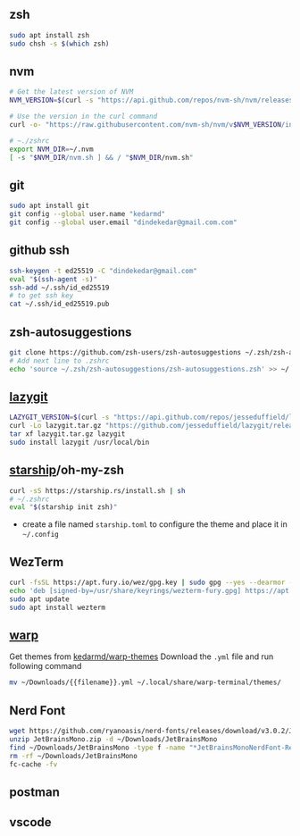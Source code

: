 ## zsh
```sh
sudo apt install zsh
sudo chsh -s $(which zsh)
```
## nvm
```sh
# Get the latest version of NVM
NVM_VERSION=$(curl -s "https://api.github.com/repos/nvm-sh/nvm/releases/latest" | grep -Po '"tag_name": "v\K[^"]*')

# Use the version in the curl command
curl -o- "https://raw.githubusercontent.com/nvm-sh/nvm/v$NVM_VERSION/install.sh" | bash

# ~./zshrc
export NVM_DIR=~/.nvm
[ -s "$NVM_DIR/nvm.sh ] && / "$NVM_DIR/nvm.sh"
```
## git
```sh
sudo apt install git
git config --global user.name "kedarmd"
git config --global user.email "dindekedar@gmail.com.com"
```
## github ssh
```sh
ssh-keygen -t ed25519 -C "dindekedar@gmail.com"
eval "$(ssh-agent -s)"
ssh-add ~/.ssh/id_ed25519
# to get ssh key
cat ~/.ssh/id_ed25519.pub
```

## zsh-autosuggestions
```sh
git clone https://github.com/zsh-users/zsh-autosuggestions ~/.zsh/zsh-autosuggestions
# Add next line to .zshrc
echo 'source ~/.zsh/zsh-autosuggestions/zsh-autosuggestions.zsh' >> ~/.zshrc
```
## [lazygit](https://github.com/jesseduffield/lazygit)
```sh
LAZYGIT_VERSION=$(curl -s "https://api.github.com/repos/jesseduffield/lazygit/releases/latest" | grep -Po '"tag_name": "v\K[^"]*')
curl -Lo lazygit.tar.gz "https://github.com/jesseduffield/lazygit/releases/latest/download/lazygit_${LAZYGIT_VERSION}_Linux_x86_64.tar.gz"
tar xf lazygit.tar.gz lazygit
sudo install lazygit /usr/local/bin
```
## [starship](https://starship.rs/installing/)/oh-my-zsh
```sh
curl -sS https://starship.rs/install.sh | sh
# ~/.zshrc
eval "$(starship init zsh)"
```
* create a file named `starship.toml` to configure the theme and place it in `~/.config`
## WezTerm
```sh
curl -fsSL https://apt.fury.io/wez/gpg.key | sudo gpg --yes --dearmor -o /usr/share/keyrings/wezterm-fury.gpg
echo 'deb [signed-by=/usr/share/keyrings/wezterm-fury.gpg] https://apt.fury.io/wez/ * *' | sudo tee /etc/apt/sources.list.d/wezterm.list
sudo apt update
sudo apt install wezterm
```
## [warp](https://www.warp.dev/)
Get themes from [kedarmd/warp-themes](https://github.com/kedarmd/warp-themes)
Download the `.yml` file and run following command
```sh
mv ~/Downloads/{{filename}}.yml ~/.local/share/warp-terminal/themes/
```

## Nerd Font
```sh
wget https://github.com/ryanoasis/nerd-fonts/releases/download/v3.0.2/JetBrainsMono.zip
unzip JetBrainsMono.zip -d ~/Downloads/JetBrainsMono
find ~/Downloads/JetBrainsMono -type f -name "*JetBrainsMonoNerdFont-Regular.ttf" -exec mv {} ~/.local/share/fonts/ \;
rm -rf ~/Downloads/JetBrainsMono
fc-cache -fv
```
## postman
## vscode

